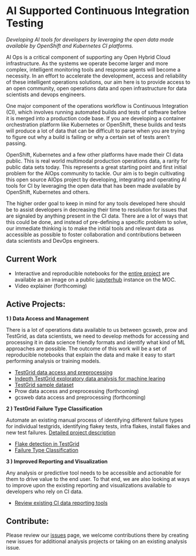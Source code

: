# AI Supported Continuous Integration Testing

_Developing AI tools for developers by leveraging the open data made available by OpenShift and Kubernetes CI
platforms._

AI Ops is a critical component of supporting any Open Hybrid Cloud infrastructure. As the systems we operate become
larger and more complex, intelligent monitoring tools and response agents will become a necessity. In an effort to
accelerate the development, access and reliability of these intelligent operations solutions, our aim here is to
provide access to an open community, open operations data and open infrastructure for data scientists and devops
engineers.

One major component of the operations workflow is Continuous Integration (CI), which involves running automated builds
and tests of software before it is merged into a production code base. If you are developing a container orchestration
platform like Kubernetes or OpenShift, these builds and tests will produce a lot of data that can be difficult to parse
when you are trying to figure out why a build is failing or why a certain set of tests aren’t passing.

OpenShift, Kubernetes and a few other platforms have made their CI data public. This is real world multimodal
production operations data, a rarity for public data sets today. This represents a great starting point and first initial
problem for the AIOps community to tackle. Our aim is to begin cultivating this open source AIOps project by
developing, integrating and operating AI tools for CI by leveraging the open data that has been made available by
OpenShift, Kubernetes and others.

The higher order goal to keep in mind for any tools developed here should be to assist developers in decreasing their
time to resolution for issues that are signaled by anything present in the CI data. There are a lot of ways that this
could be done, and instead of pre-defining a specific problem to solve, our immediate thinking is to make the initial
tools and relevant data as accessible as possible to foster collaboration and contributions between data scientists and
DevOps engineers.

## Current Work

* Interactive and reproducible notebooks for the [entire project](https://github.com/aicoe-aiops/ocp-ci-analysis) are available as an image on a public [jupyterhub](https://jupyterhub-opf-jupyterhub.apps.cnv.massopen.cloud/hub/login) instance on the MOC.
* Video explainer (forthcoming)


## Active Projects:

**1 ) Data Access and Management**

There is a lot of operations data available to us between gcsweb, prow and TestGrid, as data scientists, we need to develop methods for accessing and processing it in data science friendly formats and identify what kind of ML approaches are possible. The outcome of this work will be a set of reproducible notebooks that explain the data and make it easy to start performing analysis or training models.

* [TestGrid data access and preprocessing](notebooks/TestGrid_EDA.ipynb)
* [Indepth TestGrid exploratory data analysis for machine learing](notebooks/TestGrid_indepth_EDA.ipynb)
* [TestGrid sample dataset](data/raw/testgrid_810.json.gz)
* Prow data access and preprocessing (forthcoming)
*  gcsweb data access and preprocessing (forthcoming)

**2 ) TestGrid Failure Type Classification**

Automate an existing manual process of identifying different failure types for individual testgrids, identifying flakey tests, infra flakes, install flakes and new test failures. [Detailed project description](docs/failure-type-classification-with-the-testgrid-data-project-doc.md)

* [Flake detection in TestGrid](notebooks/Testgrid_flakiness_detection.ipynb)
* [Failure Type Classification](https://github.com/aicoe-aiops/ocp-ci-analysis/issues/41)

**3 ) Improved Reporting and Visualization**

Any analysis or predictive tool needs to be accessible and actionable for them to drive value to the end user. To that end, we are also looking at ways to improve upon the existing reporting and visualizations available to developers who rely on CI data.

* [Review existing CI data reporting tools](https://github.com/aicoe-aiops/ocp-ci-analysis/issues/32)

## Contribute:

Please review our [issues](https://github.com/aicoe-aiops/ocp-ci-analysis/issues) page, we welcome contributions there by creating new issues for additional analysis projects or taking on an existing analysis issue.
